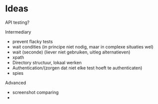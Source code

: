 # Ideas

API testing?

Intermediary

* prevent flacky tests
* wait condities \(in principe niet nodig, maar in complexe situaties wel\)
* wait \(seconde\) \(liever niet gebruiken, uitleg alternatieven\)
* xpath
* Directory structuur, lokaal werken
* Authentication/\(zorgen dat niet elke test hoeft te authenticaten\)
* spies



Advanced

* screenshot comparing
* 
